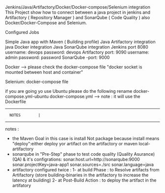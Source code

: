 Jenkins/Java/Artifactory/Docker/Docker-compose/Selenium integration
This Project show how to connect between a java project in jenkins and Artifactory ( Repository Manager ) and SonarQube ( Code Quality ) also Docker/Docker-Compose and Selenium.

Configured Jobs

Simple Java app with Maven ( Building profile)
Java Artifactory integration
java Docker integration
Java SonarQube integration
Jenkins
port 8080
username: devops
password: devops
Artifactory
port: 9090
username: admin
password: password
SonarQube
-port: 9000

Docker
--> please check the docker-compose file "docker socket is mounted between host and container"

Selenium:
docker-compose file

if you are going yo use Ubuntu please do the following
rename docker-compose.yml-ubuntu docker-compose.yml --> note : it will use the Dockerfile

-------------------
      NOTES        |
-------------------
 notes : 
 - the Maven Goal in this case is install Not package  because install means "deploy":either deploy yor artifact on the artifactory or maven local-artifactory
 - sonarqube in "Pre-Step" phase to test code quality (Quality Asurance) (QA) & it's configrations:
sonar.host.url=http://sonarqube:9000
sonar.projectKey=java-app1
sonar.sources=./src
sonar.language=java
- artifactory configured twice :
  1- at build Phase : to Resolve artifacts from Artifactory (store building-binaries in the artifactory to increase the latency at building)
  2- at Post-Build Action : to deploy the artifact in the artifatory 
